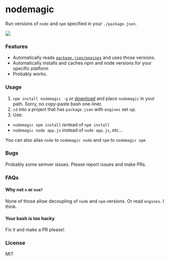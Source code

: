 # nodemagic

Run versions of `node` and `npm` specified in your `./package.json`.

![](http://i.imgur.com/gXH2OCD.gif)

### Features

 - Automatically reads [`package.json/engines`](https://docs.npmjs.com/files/package.json#engines) and uses those versions.
 - Automatically installs and caches npm and node versions for your specific platform
 - Probably works.

### Usage

 1. `npm install nodemagic -g` *or* [download](https://raw.githubusercontent.com/lxe/nodemagic/master/nodemagic) and place `nodemagic` in your path. Sorry, no copy-paste bash one-liner.
 2. `cd` into a project that has `package.json` with `engines` set up.
 3. Use:
   - `nodemagic npm install` isntead of `npm install`
   - `nodemagic node app.js` instead of `node app.js`, etc...

You can also alias `node` to `nodemagic node` and `npm` to `nodemagic npm`

### Bugs

Probably some semver issues. Please report issues and make PRs.

### FAQs

#### Why not `n` or `nvm?`

None of those allow decoupling of `node` and `npm` versions. Or read `engines`. I think.

#### Your bash is too hacky

Fix it and make a PR please!

### License

MIT
